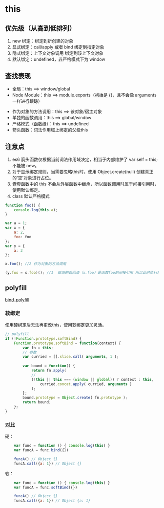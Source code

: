 # this

## 优先级（从高到低排列）

1. new 绑定：绑定到新创建的对象
2. 显式绑定：call/apply 或者 bind  绑定到指定对象
3. 隐式绑定：上下文对象调用 绑定到该上下文对象
4. 默认绑定：undefined，非严格模式下为 window


## 查找表现

- 全局：this ==> window/global
- Node Module：this ==> module.exports（初始是 {}，且不会像 arguments 一样进行跟踪）
<!-- - function 或 Eval： 新的EC新的this，而块（```{}```）不会 -->
- 作为对象的方法调用：this ==> 该对象/宿主对象
- 单独的函数调用：this ==> global/window
- 严格模式（函数级）：this ==> undefined
- 箭头函数：词法作用域上绑定的父级this


## 注意点
1. es6 箭头函数仅根据当前词法作用域决定，相当于内部维护了 var self = this; 不能被 new。
2. 对于显示绑定规则，当需要忽略this时，使用 Object.create(null) 创建真正的'空'对象进行占位。
3. 嵌套函数中的 this 不会从外层函数中继承，所以函数调用时属于间接引用时，使用默认绑定。
4. class 默认严格模式
```js
function foo() {
    console.log(this.a);
}

var a = 1;
var x = {
    a: 2,
    foo: foo
};
var y = {
    a: 3
};

x.foo(); //2 作为对象的方法调用

(y.foo = x.foo)(); //1  赋值的返回值（x.foo）是函数foo的间接引用 所以此时执行环境为window（非严格模式）


```

## polyfill

[bind-polyfill](./wheels-polyfill/bind.js)

### 软绑定
使用硬绑定后无法再更改this，使用软绑定更加灵活。

```js
// polyfill
if (!Function.prototype.softBind) {
    Function.prototype.softBind = function(context) {
        var fn = this;
        // 参数
        var curried = [].slice.call( arguments, 1 );
        
        var bound = function() {
            return fn.apply(
            // 
            (!this || this === (window || global)) ? context : this,
                curried.concat.apply( curried, arguments )
            );
        };
        bound.prototype = Object.create( fn.prototype );
        return bound;
    };
}
```

### 对比
硬：  
```js
    var func = function () { console.log(this) }
    var funcA = func.bind({})

    funcA() // Object {}
    funcA.call({a: 1}) // Object {}
```
软：
```js
    var func = function () { console.log(this) }
    var funcA = func.softBind({})

    funcA() // Object {}
    funcA.call({a: 1}) // Object {a: 1}
```


